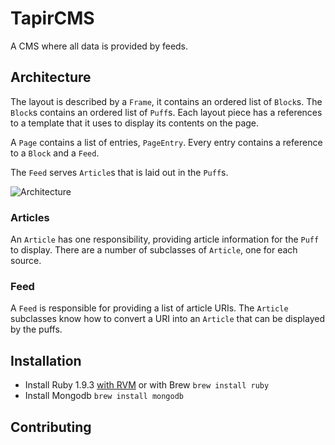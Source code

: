 # TapirCMS

A CMS where all data is provided by feeds.

## Architecture

The layout is described by a `Frame`, it contains an ordered list of `Block`s.
The `Block`s contains an ordered list of `Puff`s. Each layout piece has a
references to a template that it uses to display its contents on the page.

A `Page` contains a list of entries, `PageEntry`. Every entry contains a
reference to a `Block` and a `Feed`.

The `Feed` serves `Article`s that is laid out in the `Puff`s.

![Architecture](https://raw.github.com/andersjanmyr/tapircms/master/docs/images/achitecture.png)

### Articles

An `Article` has one responsibility, providing article information for the
`Puff` to display. There are a number of subclasses of `Article`, one for each
source.

###  Feed

A `Feed` is responsible for providing a list of article URIs. The `Article`
subclasses know how to convert a URI into an `Article` that can be displayed by
the puffs.


## Installation

* Install Ruby 1.9.3 [with RVM](https://rvm.io/rvm/install/) or with Brew `brew install ruby`
* Install Mongodb `brew install mongodb`

## Contributing
